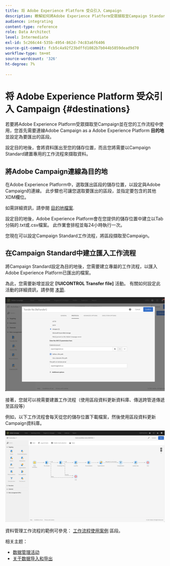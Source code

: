 ```yaml
---
title: 将 Adobe Experience Platform 受众引入 Campaign
description: 瞭解如何將Adobe Experience Platform受眾擷取至Campaign Standard。
audience: integrating
content-type: reference
role: Data Architect
level: Intermediate
exl-id: 5c266c44-535b-4954-862d-74c83a6f6406
source-git-commit: fcb5c4a92f23bdffd1082b7b044b5859dead9d70
workflow-type: tm+mt
source-wordcount: '326'
ht-degree: 7%

---
```


# 将 Adobe Experience Platform 受众引入 Campaign {#destinations}

若要將Adobe Experience Platform受眾擷取至Campaign並在您的工作流程中使用，您首先需要連線Adobe Campaign as a Adobe Experience Platform **目的地** 並設定為要匯出的區段。

設定目的地後，會將資料匯出至您的儲存位置，而且您將需要以Campaign Standard建置專用的工作流程來擷取資料。

## 將Adobe Campaign連線為目的地

在Adobe Experience Platform中，選取匯出區段的儲存位置，以設定與Adobe Campaign的連線。 此步驟也可讓您選取要匯出的區段，並指定要包含的其他XDM欄位。

如需詳細資訊，請參閱 [目的地檔案](https://experienceleague.adobe.com/docs/experience-platform/destinations/catalog/email-marketing/adobe-campaign.html).

設定目的地後，Adobe Experience Platform會在您提供的儲存位置中建立以Tab分隔的.txt或.csv檔案。 此作業會排程並每24小時執行一次。

您現在可以設定Campaign Standard工作流程，將區段擷取至Campaign。

## 在Campaign Standard中建立匯入工作流程

將Campaign Standard設定為目的地後，您需要建立專屬的工作流程，以匯入Adobe Experience Platform已匯出的檔案。

為此，您需要新增並設定 **[!UICONTROL Transfer file]** 活動。 有關如何設定此活動的詳細資訊，請參閱 [本節](../../automating/using/transfer-file.md).

![](assets/rtcdp-transfer-file.png)

接著，您就可以視需要建置工作流程（使用區段資料更新資料庫、傳送跨管道傳遞至區段等）

例如，以下工作流程會每天從您的儲存位置下載檔案，然後使用區段資料更新Campaign資料庫。

![](assets/rtcdp-workflow.png)

資料管理工作流程的範例可參見： [工作流程使用案例](../../automating/using/about-workflow-use-cases.md#management) 區段。

相关主题：

* [数据管理活动](../../automating/using/about-data-management-activities.md)
* [关于数据导入和导出](../../automating/using/about-data-import-and-export.md)
